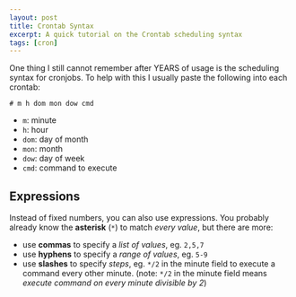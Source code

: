 ```yaml
---
layout: post
title: Crontab Syntax
excerpt: A quick tutorial on the Crontab scheduling syntax
tags: [cron]
---
```


One thing I still cannot remember after YEARS of usage is the scheduling syntax for cronjobs. To help with this I usually paste the following into each crontab:

    # m h dom mon dow cmd

- `m`: minute
- `h`: hour
- `dom`: day of month
- `mon`: month
- `dow`: day of week
- `cmd`: command to execute


## Expressions

Instead of fixed numbers, you can also use expressions. You probably already know the **asterisk** (`*`) to match _every value_, but there are more:

- use **commas** to specify a _list of values_, eg. `2,5,7`
- use **hyphens** to specify a _range of values_, eg. `5-9`
- use **slashes** to specify _steps_, eg. `*/2` in the minute field to execute a command every other minute. (note: `*/2` in the minute field means _execute command on every minute divisible by 2_)
